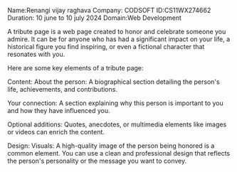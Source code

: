Name:Renangi vijay raghava
Company: CODSOFT
ID:CS11WX274662
Duration: 10 june to 10 july 2024
Domain:Web Development

A tribute page is a web page created to honor and celebrate someone you admire.
It can be for anyone who has had a significant impact on your life,
a historical figure you find inspiring, or even a fictional character that resonates with you.

Here are some key elements of a tribute page:

Content:
About the person: A biographical section detailing the person's life, achievements, and contributions.

Your connection: A section explaining why this person is important to you and how they have influenced you.

Optional additions: Quotes, anecdotes, or multimedia elements like images or videos can enrich the content.

Design:
Visuals: A high-quality image of the person being honored is a common element. 
You can use a clean and professional design that reflects the person's personality or the message you want to convey.
